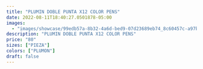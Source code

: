 ```yaml
---
title: "PLUMIN DOBLE PUNTA X12 COLOR PENS"
date: 2022-08-11T18:40:27.0501878-05:00
images:
  - "images/showcase/99edb57a-8b32-4a6d-bed9-07d23689eb74_8c60457c-a97b-4432-9210-95cb11600514.webp"
description: "PLUMIN DOBLE PUNTA X12 COLOR PENS"
price: "80"
sizes: ["PIEZA"]
colors: ["PLUMON"]
draft: false
---
```


